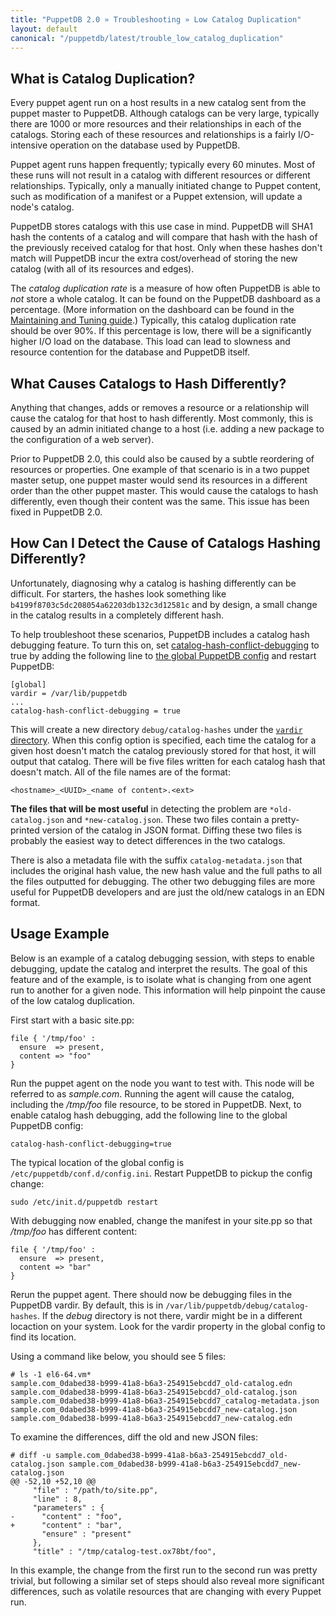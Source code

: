 ```yaml
---
title: "PuppetDB 2.0 » Troubleshooting » Low Catalog Duplication"
layout: default
canonical: "/puppetdb/latest/trouble_low_catalog_duplication"
---
```


[maintaining_tuning]: ./maintain_and_tune.html
[configure_vardir]: ./configure.html#vardir
[global_config]: ./configure.html#global-settings
[configure_vardir]: ./configure.html#catalog-hash-conflict-debugging
[configure_catalog_debugging]: ./configure.html#catalog-hash-conflict-debugging

What is Catalog Duplication?
-----

Every puppet agent run on a host results in a new catalog sent from
the puppet master to PuppetDB. Although catalogs can be very large,
typically there are 1000 or more resources and their relationships in
each of the catalogs. Storing each of these resources and
relationships is a fairly I/O-intensive operation on the database used
by PuppetDB.

Puppet agent runs happen frequently; typically every 60
minutes. Most of these runs will not result in a catalog with
different resources or different relationships. Typically, only a
manually initiated change to Puppet content, such as modification of a
manifest or a Puppet extension, will update a node's catalog.

PuppetDB stores catalogs with this use case in mind. PuppetDB will SHA1 hash
the contents of a catalog and will compare that hash with the hash of
the previously received catalog for that host. Only when these hashes
don't match will PuppetDB incur the extra cost/overhead of storing the
new catalog (with all of its resources and edges).

The _catalog duplication rate_ is a measure of how often PuppetDB is able
to _not_ store a whole catalog. It can be found on the PuppetDB dashboard as a
percentage. (More information on the dashboard can be found in the
[Maintaining and Tuning guide][maintaining_tuning].) Typically, this
catalog duplication rate should be over 90%. If this percentage is
low, there will be a significantly higher I/O load on the database.
This load can lead to slowness and resource contention for the
database and PuppetDB itself.

What Causes Catalogs to Hash Differently?
-----

Anything that changes, adds or removes a resource or a relationship
will cause the catalog for that host to hash differently. Most
commonly, this is caused by an admin initiated change to a host (i.e.
adding a new package to the configuration of a web server).

Prior to
PuppetDB 2.0, this could also be caused by a subtle reordering of
resources or properties. One example of that scenario is in a two
puppet master setup, one puppet master would send its resources in a
different order than the other puppet master. This would cause the
catalogs to hash differently, even though their content was the same.
This issue has been fixed in PuppetDB 2.0.

How Can I Detect the Cause of Catalogs Hashing Differently?
-----

Unfortunately, diagnosing why a catalog is hashing differently can be
difficult. For starters, the hashes look something like
`b4199f8703c5dc208054a62203db132c3d12581c` and by design, a small
change in the catalog results in a completely different hash.

To help troubleshoot these scenarios, PuppetDB includes a catalog hash
debugging feature. To turn this on, set
[catalog-hash-conflict-debugging][configure_catalog_debugging] to true
by adding the following line to [the global PuppetDB
config][global_config] and restart PuppetDB:

    [global]
    vardir = /var/lib/puppetdb
    ...
    catalog-hash-conflict-debugging = true

This will create a new directory `debug/catalog-hashes` under the
[`vardir` directory][configure_vardir]. When this config option is
specified, each time the catalog for a given host doesn't match the
catalog previously stored for that host, it will output that catalog.
There will be five files written for each catalog hash that doesn't
match. All of the file names are of the format:

    <hostname>_<UUID>_<name of content>.<ext>

**The files that will be most useful** in detecting the problem are
`*old-catalog.json` and `*new-catalog.json`.
These two files contain a pretty-printed version of the catalog in
JSON format. Diffing these two files is probably the easiest way to
detect differences in the two catalogs.

There is also a metadata file
with the suffix `catalog-metadata.json` that includes the original
hash value, the new hash value and the full paths to all the files
outputted for debugging. The other two debugging files are more useful
for PuppetDB developers and are just the old/new catalogs in an EDN
format.

Usage Example
-----

Below is an example of a catalog debugging session, with steps to
enable debugging, update the catalog and interpret the results. The
goal of this feature and of the example, is to isolate what is
changing from one agent run to another for a given node. This
information will help pinpoint the cause of the low catalog
duplication.

First start with a basic site.pp:

    file { '/tmp/foo' :
      ensure  => present,
      content => "foo"
    }

Run the puppet agent on the node you want to test with. This node
will be referred to as _sample.com_. Running the agent will cause the catalog,
including the _/tmp/foo_ file resource, to be stored in PuppetDB.
Next, to enable catalog hash debugging, add the following line to the
global PuppetDB config:

    catalog-hash-conflict-debugging=true

The typical location of the global config is
`/etc/puppetdb/conf.d/config.ini`. Restart PuppetDB to pickup the
config change:

    sudo /etc/init.d/puppetdb restart

With debugging now enabled, change the manifest in your site.pp so
that _/tmp/foo_ has different content:

    file { '/tmp/foo' :
      ensure  => present,
      content => "bar"
    }

Rerun the puppet agent. There should now be debugging files in the
PuppetDB vardir. By default, this is in
`/var/lib/puppetdb/debug/catalog-hashes`. If the _debug_ directory is
not there, vardir might be in a different locaction on your system.
Look for the vardir property in the global config to find its
location.

Using a command like below, you should see 5 files:

    # ls -1 el6-64.vm*
    sample.com_0dabed38-b999-41a8-b6a3-254915ebcdd7_old-catalog.edn
    sample.com_0dabed38-b999-41a8-b6a3-254915ebcdd7_old-catalog.json
    sample.com_0dabed38-b999-41a8-b6a3-254915ebcdd7_catalog-metadata.json
    sample.com_0dabed38-b999-41a8-b6a3-254915ebcdd7_new-catalog.json
    sample.com_0dabed38-b999-41a8-b6a3-254915ebcdd7_new-catalog.edn

To examine the differences, diff the old and new JSON files:

    # diff -u sample.com_0dabed38-b999-41a8-b6a3-254915ebcdd7_old-catalog.json sample.com_0dabed38-b999-41a8-b6a3-254915ebcdd7_new-catalog.json
    @@ -52,10 +52,10 @@
         "file" : "/path/to/site.pp",
         "line" : 8,
         "parameters" : {
    -      "content" : "foo",
    +      "content" : "bar",
           "ensure" : "present"
         },
         "title" : "/tmp/catalog-test.ox78bt/foo",

In this example, the change from the first run to the second run was
pretty trivial, but following a similar set of steps should also
reveal more significant differences, such as volatile resources that are
changing with every Puppet run.